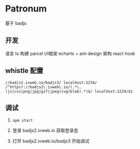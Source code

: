# Patronum
基于 badjs 

## 开发 
语言 ts
构建 parcel
UI框架 echarts + ant-design
架构 react hook 

## whistle 配置
```
//badjs2.ivweb.io/badjs3/ localhost:1234/
/^https?://badjs2\.ivweb\.io/(.*\.(js|css|png|jpg|gif|jpeg|svg|blob).*)$/ localhost:1234/$1
```

## 调试
1. ``` npm start ```

2. 登录 badjs2.ivweb.io 获取登录态

3. 打开 badjs2.ivweb.io/badjs3 开始调试


